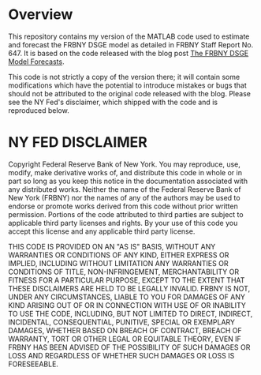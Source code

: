 # Overview

This repository contains my version of the MATLAB code used to estimate and
forecast the FRBNY DSGE model as detailed in FRBNY Staff Report No. 647. It is
based on the code released with the blog post [The FRBNY DSGE Model
Forecasts](http://libertystreeteconomics.newyorkfed.org/2014/09/the-frbny-dsge-model-forecast.html).

This code is not strictly a copy of the version there; it will contain some
modifications which have the potential to introduce mistakes or bugs that
should not be attributed to the original code released with the blog. Please
see the NY Fed's disclaimer, which shipped with the code and is reproduced
below.


# NY FED DISCLAIMER

Copyright Federal Reserve Bank of New York. You may reproduce, use, modify,
make derivative works of, and distribute this code in whole or in part so
long as you keep this notice in the documentation associated with any
distributed works.  Neither the name of the Federal Reserve Bank of New York
(FRBNY) nor the names of any of the authors may be used to endorse or promote
works derived from this code without prior written permission.  Portions of the
code attributed to third parties are subject to applicable third party licenses
and rights.  By your use of this code you accept this license and any
applicable third party license.  

THIS CODE IS PROVIDED ON AN "AS IS" BASIS, WITHOUT ANY WARRANTIES OR CONDITIONS
OF ANY KIND, EITHER EXPRESS OR IMPLIED, INCLUDING WITHOUT LIMITATION ANY
WARRANTIES OR CONDITIONS OF TITLE, NON-INFRINGEMENT, MERCHANTABILITY OR FITNESS
FOR A PARTICULAR PURPOSE, EXCEPT TO THE EXTENT THAT THESE DISCLAIMERS ARE HELD
TO BE LEGALLY INVALID.  FRBNY IS NOT, UNDER ANY CIRCUMSTANCES, LIABLE TO YOU
FOR DAMAGES OF ANY KIND ARISING OUT OF OR IN CONNECTION WITH USE OF OR
INABILITY TO USE THE CODE, INCLUDING, BUT NOT LIMITED TO DIRECT, INDIRECT,
INCIDENTAL, CONSEQUENTIAL, PUNITIVE, SPECIAL OR EXEMPLARY DAMAGES, WHETHER
BASED ON BREACH OF CONTRACT, BREACH OF WARRANTY, TORT OR OTHER LEGAL OR
EQUITABLE THEORY, EVEN IF FRBNY HAS BEEN ADVISED OF THE POSSIBILITY OF SUCH
DAMAGES OR LOSS AND REGARDLESS OF WHETHER SUCH DAMAGES OR LOSS IS FORESEEABLE.

<!-- 
# Running the Code

## Running with Default Settings

All you need to do is run the file `Main.m`. This script will run the entire
set of code, calling

  - `set_paths.m`: Set default directories for input and output; add code
    subfolders to MATLAB path.
  - `spec_557.m`: Set model specifications and important flags for estimation
    and forecasting.
  - `gibb_est_ant.m`: Find posterior mode and sample from posterior distribution.
  - `forecast_parallel_est_ant.m`: Forecast observables; can run in parallel.
  - `forplot.m`: Load forecasts into data structures to prepare for plotting.
  - `plotPresentation.m`: Plot forecasts.

## Running with Modified Settings

If you would like to change defaults for estimation and forecasts, see
`spec_557.m`. There, you can modify

  - **Estimation Parameters**
    - `reoptimize`: Whether to re-optimize and find the mode or use saved mode. 
    - `CH`: Whether to re-compute the hession or use saved.
    - `nsim`: The number of posterior draws per block.
    - `nblocks`: The number of blocks.
    - `nburn`: Size of the burn-in.
    - `jstep`: From the blocks, the forecasting code will only use every
      jstep-th element.
  - **Forecast Parameters**
    - `zerobound`: Whether to incorporate anticipated policy shocks.
    - `peachflag`: Whether to condition time T+1 forecasts of observables on
      user-provided forecasts of observables (treating the information supplied
      by the user as data).
    - `distr`: Flag to specify whether to parallelize the forecast procedure.
    - `nMaxWorkers`: Number of workers to use in parallel forecast procedure.

# Directory Structure

In the main folder, there exist the following directories to house code
components:

  - `data/`: Input data
  - `dsgesolv/`: Solving the model; includes `gensys.m` code.
  - `estimation/`: Mode-finding and posterior sampling.
  - `figures/`: For output including parameter moment-tables and TeX tables.
  - `forecast/`: Forecasting programs.
  - `graphs/`: For graphs of forecasts.
  - `initializaization/`: Loading data, defining model structure, setting up
    important model flags.
  - `kalman/`: Kalman filtering and smoothing.
  - `plotting`: Loading forecast distributions and generating/saving plots.
  - `save/`: Input mode and output data generated by the code (output mode,
    posterior draws, forecasts).
  - `toolbox/`: Supporting programs.


# Program Details

This section describes important programs in greater detail. If the user
is interested only in running the default model and reproducing the forecast
results, this section can be ignored. 

This section focuses on what the code does and why, while the code itself
(including comments) provides detailed information regarding *how* these basic
procedures are implemented.

## Estimation

**Main Program**: `estimation/gibb_est_ant.m`

**Purpose**: Finds modal parameter estimates and samples from posterior
distribution.

**Main Steps**

- *Initialization*: Read in transform raw data from `data/`. Load files from
  `initialization/` related to model specification, parameter priors, parameter
  restrictions.
- *Find Mode*: The main program will call the `csminwel.m` optimization routine
  to find modal parameter estimates. Can optionally start estimation from a
  starting parameter vector by specifying `data/mode_in.`
- *Sample from Posterior*: Posterior sampling begins from the computed mode,
  first computing the Hessian matrix to scale the proposal distribution in the
  Metropolis Hastings algorithm. Settings for the number of sampling blocks and
  the size of those blocks can be specified in `spec_557.m`.

*Remark*: In addition to saving each draw of the parameter vector, the
estimation program also saves the resulting posterior value and transition
equation matrices implied by each draw of the parameter vector. This is to save
time in the forecasting step since that code can avoid recomputing those
matrices. In addition, to save space, all files in `save/` are binary files.

## Forecasting 

**Main Program**: `forecast/forecast_parallel_est_ant.m`

**Purpose**: Compute forecast distribution for the observables, sampling from
the full posterior distribution of parameters and sampling exogenous shocks.

**Main Steps**

- *Load Draws*: Load in posterior distribution blocks that are output from the
  estimation stage.
- *Filter and Smooth*: Pass matrices defining the state transition equation
  into `forecastFcn_est_ant.m`, which will filter and smooth the states over
  the history.
- *Forecast*: Compute forecasts using `getForecast.m`, which takes matrices
  corresponding to a posterior draw and uses them to iterate on the time T
  state vector to obtain forecasts, adding in draws of exogenous shocks as
  well.

*Remark*: The code can be run in parallel or sequentially. Running in parallel
requires the MATLAB parallel toolbox.

## Plotting ##

**Main Programs**: `plotting/forplot.m`, `plotting/plotPresentation.m`

**Purpose**: Generate plots of observables.

**Main Steps**

- *Load Plots*: The program `forplot.m` will load output from the forecast
  program into the workspace, computing entries in the data structures `Means`
  and `Bands`.
- *Plot*: The program `plotPresentation.m` will plot the forecasts and shock
  decompositions, saving the graphs in the `graphs/` folder.

*Remark*: Each time `forplot.m` is called, it will attempt to recompute the
forecast means and bands, which takes some time. However, these are saved in
`save/` after the very first call to `forplot.m`. To use these saved Means and
Bands structures and avoid recomputing, set `useSavedMB=1` before running
`forplot.m`.

# Final Notes on MATLAB Versions and Toolboxes
 
In certain functions implemented in this program are Toolbox functions provided
by Mathworks. If you are receiving errors in running these programs due to
undefined functions, it is likely because you do not yet have access to these
Toolboxes. For example, to run the forecasts in parallel (the default setting),
you will need the parallel toolbox. Also, `dlyap.m`, a function to solve
discrete-time Lyapunov equations, comes from the Control System Toolbox.

These programs are meant to be run in Matlab09a. While we have not attempted to
run these programs using a more recent version of Matlab, it is possible that
some of the Matlab-defined functions are not identical and thus may yield
nonidentical results.
 
-->
